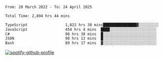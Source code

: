<!--START_SECTION:waka-->

```txt
From: 20 March 2022 - To: 24 April 2025

Total Time: 2,894 hrs 44 mins

TypeScript                 1,822 hrs 38 mins███████████████▓░░░░░░░░░   62.96 %
JavaScript                 454 hrs 4 mins  ████░░░░░░░░░░░░░░░░░░░░░   15.69 %
C#                         98 hrs 38 mins  █░░░░░░░░░░░░░░░░░░░░░░░░   03.41 %
JSON                       98 hrs 13 mins  █░░░░░░░░░░░░░░░░░░░░░░░░   03.39 %
Bash                       89 hrs 17 mins  ▓░░░░░░░░░░░░░░░░░░░░░░░░   03.08 %
```

<!--END_SECTION:waka-->
[![spotify-github-profile](https://spotify-github-profile.vercel.app/api/view?uid=c00zprrvy9xiloa9qnco3hmng&cover_image=true&theme=novatorem&show_offline=false&background_color=121212&bar_color=53b14f&bar_color_cover=false)](https://spotify-github-profile.vercel.app/api/view?uid=c00zprrvy9xiloa9qnco3hmng&redirect=true)



